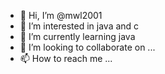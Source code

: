 - 👋 Hi, I’m @mwl2001
- 👀 I’m interested in   java   and   c
- 🌱 I’m currently learning java
- 💞️ I’m looking to collaborate on ...
- 📫 How to reach me ...

<!---
mwl2001/mwl2001 is a ✨ special ✨ repository because its `README.md` (this file) appears on your GitHub profile.
You can click the Preview link to take a look at your changes.
--->
